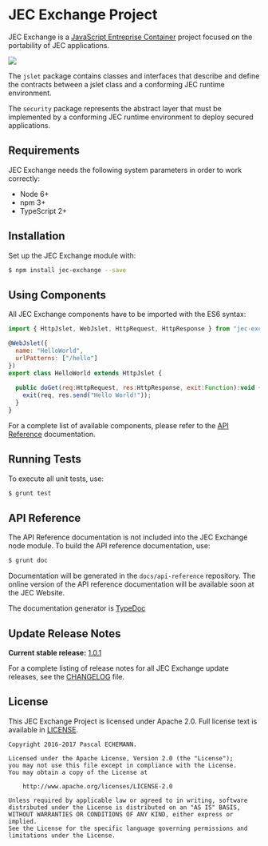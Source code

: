 # JEC Exchange Project

JEC Exchange is a [JavaScript Entreprise Container][jec-url] project focused on the portability of JEC applications.

[![][jec-logo]][jec-url]

The `jslet` package contains classes and interfaces that describe and define the 
contracts between a jslet class and a conforming JEC runtime environment.

The `security` package represents the abstract layer that must be implemented by
a conforming JEC runtime environment to deploy secured applications.

## Requirements

JEC Exchange needs the following system parameters in order to work correctly:

- Node 6+
- npm 3+
- TypeScript 2+

## Installation

Set up the JEC Exchange module with:

```bash
$ npm install jec-exchange --save
```

## Using Components

All JEC Exchange components have to be imported with the ES6 syntax:

```javascript
import { HttpJslet, WebJslet, HttpRequest, HttpResponse } from "jec-exchange";

@WebJslet({
  name: "HelloWorld",
  urlPatterns: ["/hello"]
})
export class HelloWorld extends HttpJslet {
  
  public doGet(req:HttpRequest, res:HttpResponse, exit:Function):void {
    exit(req, res.send("Hello World!"));
  }
}
```

For a complete list of available components, please refer to the [API Reference](#api-reference) documentation.

## Running Tests

To execute all unit tests, use:

```bash
$ grunt test
```

## API Reference

The API Reference documentation is not included into the JEC Exchange node module. To build the API reference documentation, use:

```bash
$ grunt doc
```

Documentation will be generated in the `docs/api-reference` repository.
The online version of the  API reference documentation will be available soon at the JEC Website.

The documentation generator is [TypeDoc](http://typedoc.org/)

## Update Release Notes

**Current stable release:** [1.0.1](CHANGELOG.md#jec-exchange-1.0.1)
 
For a complete listing of release notes for all JEC Exchange update releases, see the [CHANGELOG](CHANGELOG.md) file. 

## License
This JEC Exchange Project is licensed under Apache 2.0. Full license text is available in [LICENSE](LICENSE).

```
Copyright 2016-2017 Pascal ECHEMANN.

Licensed under the Apache License, Version 2.0 (the "License");
you may not use this file except in compliance with the License.
You may obtain a copy of the License at

    http://www.apache.org/licenses/LICENSE-2.0

Unless required by applicable law or agreed to in writing, software
distributed under the License is distributed on an "AS IS" BASIS,
WITHOUT WARRANTIES OR CONDITIONS OF ANY KIND, either express or implied.
See the License for the specific language governing permissions and
limitations under the License.
```

[jec-url]: https://github.com/pechemann/JEC
[jec-logo]: https://raw.githubusercontent.com/pechemann/JEC/master/assets/jec-logos/jec-logo.png